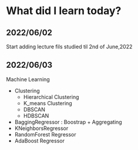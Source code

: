 # What did I learn today?
## 2022/06/02 
Start adding lecture fils studied til 2nd of June,2022 
## 2022/06/03 
Machine Learning 
- Clustering 
	- Hierarchical Clustering
	- K_means Clustering
	- DBSCAN
	- HDBSCAN
- BaggingRegressor : Boostrap + Aggregating
- KNeighborsRegressor
- RandomForest Regressor
- AdaBoost Regressor
